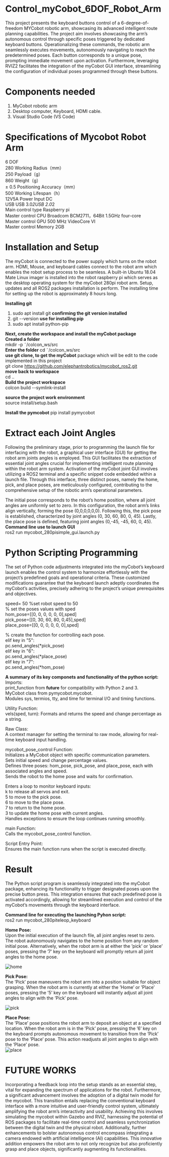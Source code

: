 # Control_myCobot_6DOF_Robot_Arm
This project presents the keyboard buttons control of a 6-degree-of-freedom MYCobot robotic arm, showcasing its advanced intelligent route planning capabilities. The project aim involves showcasing the arm’s autonomous control through specific poses triggered by dedicated keyboard buttons. Operationalizing these commands, the robotic arm seamlessly executes movements, autonomously navigating to reach the predetermined poses. Each button corresponds to a unique pose, prompting immediate movement upon activation. Furthermore, leveraging RVIZ2 facilitates the integration of the myCobot GUI interface, streamlining the configuration of individual poses programmed through these buttons.


# Components needed 
1. MyCobot robotic arm
2. Desktop computer, Keyboard, HDMI cable.
3. Visual Studio Code (VS Code)

# Specifications of Mycobot Robot Arm
6 DOF  <br>
280 Working Radius（mm）<br>
250 Payload（g）<br>
860 Weight（g）<br>
± 0.5 Positioning Accuracy（mm）<br>
500 Working Lifespan（h）	<br>
12V5A Power Input	DC <br>
USB	USB 3.0*2USB 2.0*2<br>
Main control type	Raspberry pi<br>
Master control CPU	Broadcom BCM2711，64Bit 1.5GHz four-core<br>
Master control GPU	500 MHz VideoCore VI<br>
Master control Memory	2GB<br>

# Installation and Setup
The myCobot is connected to the power supply which turns on the robot arm. HDMI, Mouse, and keyboard cables connect to the robot arm which enables the robot setup process to be seamless. A built-in Ubuntu 18.04 Mate Linux imager is installed into the robot raspberry pi which serves as the desktop operating system for the myCobot 280pi robot arm. Setup, updates and all ROS2 packages installation is perform. The installing time for setting up the robot is approximately 8 hours long.

**Installing git**
1. sudo apt install git
   **confirming the git version installed**
2. git --version
   **use for installing pip**
3. sudo apt install python-pip

**Next, create the workspace and install the myCobot package**<br>
**Created a folder**<br>
mkdir -p ˜/colcon_ws/src<br>
**Enter the folder**
cd ˜/colcon_ws/src<br>
**use git clone, to get the myCobot**
package which will be edit to the code implemented in this project<br>
git clone https://github.com/elephantrobotics/mycobot_ros2.git<br>
**move back to workspace**<br>
cd ..<br>
**Build the project workspace**<br>
colcon build --symlink-install<br>

**source the project work environment**<br>
source install/setup.bash<br>

**Install the pymcobot**
pip install pymycobot <br>


# Extract each Joint Angles 
Following the preliminary stage, prior to programming the launch file for interfacing with the robot, a graphical user interface (GUI) for getting the robot arm joints angles is employed. This GUI facilitates the extraction of essential joint angles crucial for implementing intelligent route planning within the robot arm system. Activation of the myCobot joint GUI involves utilizing a ROS2 terminal and a specific snippet code embedded within a launch file. Through this interface, three distinct poses, namely the home, pick, and place poses, are meticulously configured, contributing to the comprehensive setup of the robotic arm’s operational parameters.

The initial pose corresponds to the robot’s home position, where all joint angles are uniformly set to zero. In this configuration, the robot arm’s links align vertically, forming the pose (0,0,0,0,0,0). Following this, the pick pose is established, characterized by joint angles (0, 30, 60, 80, 0, 45). Lastly, the place pose is defined, featuring joint angles (0,-45, -45, 60, 0, 45). <br>
**Command line use to launch GUI** <br>
ros2 run mycobot_280pisimple_gui.launch.py<br>

# Python Scripting Programming
The set of Python code adjustments integrated into the myCobot’s keyboard launch enables the control system to harmonize effortlessly with the project’s predefined goals and operational criteria. These customized modifications guarantee that the keyboard launch adeptly coordinates the myCobot’s activities, precisely adhering to the project’s unique
prerequisites and objectives.<br>

speed= 50 %set robot speed to 50 <br>
% set the poses values with sped<br>
hom_pose=[[0, 0, 0, 0, 0, 0],sped]<br>
pick_pose=[[0, 30, 60, 80, 0,45],sped]<br>
place_pose=[[0, 0, 0, 0, 0, 0],sped]<br> 

% create the function for controlling each pose.<br>
elif key in "5":<br>
    pc.send_angles(*pick_pose)<br>
elif key in "6":<br>
    pc.send_angles(*place_pose)<br>
elif key in "7":<br>
    pc.send_angles(*hom_pose)<br>

**A summary of its key componets and functionality of the python script:**<br>
Imports:<br>
print_function from __future__ for compatibility with Python 2 and 3.<br>
MyCobot class from pymycobot.mycobot.<br>
Modules sys, termios, tty, and time for terminal I/O and timing functions.<br>

Utility Function:<br>
vels(sped, turn): Formats and returns the speed and change percentage as a string.<br>

Raw Class:<br>
A context manager for setting the terminal to raw mode, allowing for real-time keyboard input handling.<br>

mycobot_pose_control Function:<br>
Initializes a MyCobot object with specific communication parameters.<br>
Sets initial speed and change percentage values.<br>
Defines three poses: hom_pose, pick_pose, and place_pose, each with associated angles and speed.<br>
Sends the robot to the home pose and waits for confirmation.<br>

Enters a loop to monitor keyboard inputs:<br>
k to release all servos and exit.<br>
5 to move to the pick pose.<br>
6 to move to the place pose.<br>
7 to return to the home pose.<br>
3 to update the home pose with current angles.<br>
Handles exceptions to ensure the loop continues running smoothly.<br>

main Function:<br>
Calls the mycobot_pose_control function.<br>

Script Entry Point:<br>
Ensures the main function runs when the script is executed directly.<br>



# Result
The Python script program is seamlessly integrated into the myCobot package, enhancing its functionality to trigger designated poses upon the precise button press. This integration ensures that each predefined pose is activated accordingly, allowing for streamlined execution and control of the myCobot’s movements through the keyboard interface.<br>

**Command line for executing the launching Pyhon script:** <br>
ros2 run mycobot_280piteleop_keyboard <br>

**Home Pose:** <br>
Upon the initial execution of the launch file, all joint angles reset to zero. The robot autonomously navigates to the home position from any random initial pose. Alternatively, when the robot arm is at either the ’pick’ or ’place’ poses, pressing the ’7’ key on the keyboard will promptly return all joint angles to the home pose.<br>

![home](Home_pose.png)

**Pick Pose:** <br>
The ’Pick’ pose maneuvers the robot arm into a position suitable for object grasping. When the robot arm is currently at either the ’Home’ or ’Place’ poses, pressing the ’5’ key on the keyboard will instantly adjust all joint angles to align with the ’Pick’ pose.<br>

![pick](Pick_Pose.png)<br>

**Place Pose:** <br>
The ’Place’ pose positions the robot arm to deposit an object at a specified location. When the robot arm is in the ’Pick’ pose, pressing the ’6’ key on the keyboard prompts autonomous movement to transition from the ’Pick’ pose to the ’Place’ pose. This action readjusts all joint angles to align with the ’Place’ pose. <br>
![place](place_pose.png) <br>


# FUTURE WORKS
Incorporating a feedback loop into the setup stands as an essential step, vital for expanding the spectrum of applications for the robot. Furthermore, a significant advancement involves the adoption of a digital twin model for the mycobot. This transition entails replacing the conventional keyboard interface with a more intuitive and user-friendly control system, ultimately amplifying the robot arm’s interactivity and usability. Achieving this involves simulating the mycobot within Gazebo and RVIZ, harnessing the potential of ROS packages to facilitate real-time control and seamless synchronization between the digital twin and the physical robot. Additionally, further enhancements to
bolster autonomous control encompass integrating a camera endowed with artificial intelligence (AI) capabilities. This innovative addition empowers the robot arm to not only recognize but also proficiently grasp and place objects, significantly augmenting its functionalities.

